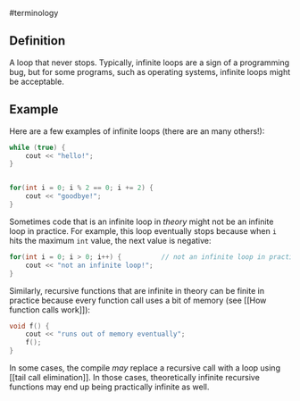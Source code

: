 #terminology

## Definition
A loop that never stops. Typically, infinite loops are a sign of a programming bug, but for some programs, such as operating systems, infinite loops might be acceptable. 

## Example
Here are a few examples of infinite loops (there are an many others!):
```cpp
while (true) {
	cout << "hello!";
}


for(int i = 0; i % 2 == 0; i += 2) {
	cout << "goodbye!";
}
```

Sometimes code that is an infinite loop in *theory* might not be an infinite loop in practice. For example, this loop eventually stops because when `i` hits the maximum `int` value, the next value is negative:
```cpp
for(int i = 0; i > 0; i++) {          // not an infinite loop in practice
	cout << "not an infinite loop!";
}
```

Similarly, recursive functions that are infinite in theory can be finite in practice because every function call uses a bit of memory (see [[How function calls work]]):
```cpp
void f() {
	cout << "runs out of memory eventually";
	f();
}
```

In some cases, the compile *may* replace a recursive call with a loop using [[tail call elimination]]. In those cases, theoretically infinite recursive functions may end up being practically infinite as well.
